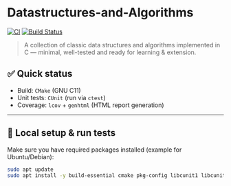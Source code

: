 
# Datastructures-and-Algorithms

[![CI](https://github.com/dungtran09/Datastructures-and-Algorithms/actions/workflows/ci.yml/badge.svg)](https://github.com/username/repo/actions/workflows/ci.yml/badge.svg?branch=main)
[![Build Status](https://img.shields.io/github/actions/workflow/status/dungtran09/Datastructures-and-Algorithms/ci.yml?branch=main)](https://github.com/dungtran09/Datastructures-and-Algorithms/actions/workflows/ci.yml)


> A collection of classic data structures and algorithms implemented in C — minimal, well-tested and ready for learning & extension.

## ✅ Quick status
- Build: `CMake` (GNU C11)
- Unit tests: `CUnit` (run via `ctest`)
- Coverage: `lcov` + `genhtml` (HTML report generation)

---

## 🔧 Local setup & run tests

Make sure you have required packages installed (example for Ubuntu/Debian):

```bash
sudo apt update
sudo apt install -y build-essential cmake pkg-config libcunit1 libcunit1-dev lcov
